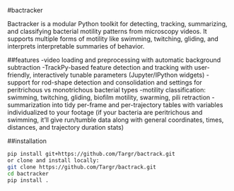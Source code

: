 
#bactracker

Bactracker is a modular Python toolkit for detecting, tracking, summarizing, and classifying bacterial motility patterns from microscopy videos. It supports multiple forms of motility like swimming, twitching, gliding, and interprets interpretable summaries of behavior.

##features
-video loading and preprocessing with automatic background subtraction
-TrackPy-based feature detection and tracking with user-friendly, interactively tunable parameters (Jupyter/IPython widgets)
-support for rod-shape detection and consolidation and settings for peritrichous vs monotrichous bacterial types
-motility classification: swimming, twitching, gliding, biofilm motility, swarming, pili retraction
-summarization into tidy per-frame and per-trajectory tables with variables individualized to your footage (if your bacteria are peritrichous and swimming, it’ll give run/tumble data along with general coordinates, times, distances, and trajectory duration stats)

##installation
```bash
pip install git+https://github.com/Targr/bactrack.git
or clone and install locally:
git clone https://github.com/Targr/bactrack.git
cd bactracker
pip install .
